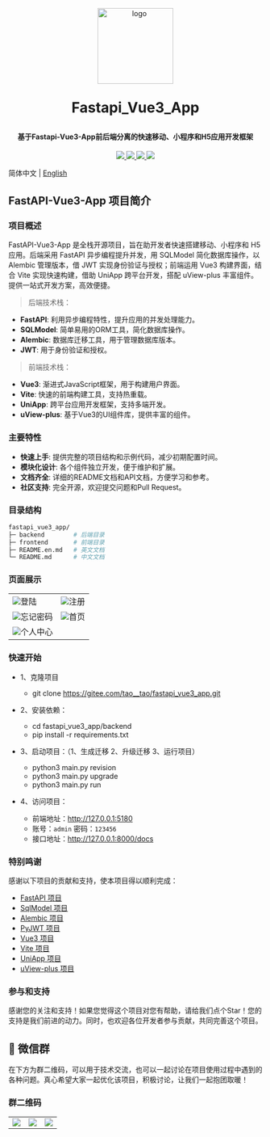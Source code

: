<div align="center">
   <p align="center">
      <img src="./frontend/src/static//logo.png" height="150" alt="logo"/>
   </p>
   <h1 align="center" style="margin: 30px 0 30px; font-weight: bold;">Fastapi_Vue3_App</h1>
   <h4 align="center">基于Fastapi-Vue3-App前后端分离的快速移动、小程序和H5应用开发框架</h4>
   <p align="center">
      <a href="https://gitee.com/tao__tao/fastapi_vue3_app.git">
         <img src="https://gitee.com/tao__tao/fastapi_vue3_app/badge/star.svg?theme=dark">
      </a>
      <a href="https://github.com/1014TaoTao/fastapi_vue3_app.git">
         <img src="https://img.shields.io/github/stars/1014TaoTao/fastapi_vue3_app?style=social">
      </a>
      <a href="https://gitee.com/tao__tao/fastapi_vue3_app/blob/master/LICENSE">
         <img src="https://img.shields.io/badge/License-MIT-orange">
      </a>
      <img src="https://img.shields.io/badge/Python-≥3.10-blue">
   </p>
</div>

简体中文 | [English](./README.en.md)

## FastAPI-Vue3-App 项目简介

### 项目概述

FastAPI-Vue3-App 是全栈开源项目，旨在助开发者快速搭建移动、小程序和 H5 应用。后端采用 FastAPI 异步编程提升并发，用 SQLModel 简化数据库操作，以 Alembic 管理版本，借 JWT 实现身份验证与授权；前端运用 Vue3 构建界面，结合 Vite 实现快速构建，借助 UniApp 跨平台开发，搭配 uView-plus 丰富组件。提供一站式开发方案，高效便捷。

> 后端技术栈：

- **FastAPI**: 利用异步编程特性，提升应用的并发处理能力。
- **SQLModel**: 简单易用的ORM工具，简化数据库操作。
- **Alembic**: 数据库迁移工具，用于管理数据库版本。
- **JWT**: 用于身份验证和授权。

> 前端技术栈：

- **Vue3**: 渐进式JavaScript框架，用于构建用户界面。
- **Vite**: 快速的前端构建工具，支持热重载。
- **UniApp**: 跨平台应用开发框架，支持多端开发。
- **uView-plus**: 基于Vue3的UI组件库，提供丰富的组件。

### 主要特性

- **快速上手**: 提供完整的项目结构和示例代码，减少初期配置时间。
- **模块化设计**: 各个组件独立开发，便于维护和扩展。
- **文档齐全**: 详细的README文档和API文档，方便学习和参考。
- **社区支持**: 完全开源，欢迎提交问题和Pull Request。

### 目录结构

```sh
fastapi_vue3_app/
├─ backend        # 后端目录
├─ frontend       # 前端目录
├─ README.en.md   # 英文文档
└─ README.md      # 中文文档
```

### 页面展示

<table>
    <tr>
        <td><img src="./frontend/public/登录.jpeg"/>登陆</td>
        <td><img src="./frontend/public/注册.jpeg"/>注册</td>
   </tr>
   <tr>
        <td><img src="./frontend/public/忘记密码.jpeg"/>忘记密码</td>
        <td><img src="./frontend/public/首页.jpeg"/>首页</td>
   </tr>
    <tr>
        <td><img src="./frontend/public/个人中心.jpeg"/>个人中心</td>
   </tr>
</table>

### 快速开始

- 1、克隆项目

  - git clone <https://gitee.com/tao__tao/fastapi_vue3_app.git>

- 2、安装依赖：

  - cd fastapi_vue3_app/backend
  - pip install -r requirements.txt

- 3、启动项目：（1、生成迁移 2、升级迁移 3、运行项目）

  - python3 main.py revision
  - python3 main.py upgrade
  - python3 main.py run

- 4、访问项目：
  
  - 前端地址：<http://127.0.0.1:5180>
  - 账号：`admin` 密码：`123456`
  - 接口地址：<http://127.0.0.1:8000/docs>

### 特别鸣谢

感谢以下项目的贡献和支持，使本项目得以顺利完成：

- [FastAPI 项目](https://github.com/fastapi/fastapi)
- [SqlModel 项目](https://github.com/fastapi/sqlmodel)
- [Alembic 项目](https://github.com/sqlalchemy/alembic)
- [PyJWT 项目](https://github.com/jpadilla/pyjwt)
- [Vue3 项目](https://github.com/vuejs/vue)
- [Vite 项目](https://github.com/vitejs/vite)
- [UniApp 项目](https://github.com/dcloudio/uni-app)
- [uView-plus 项目](https://uiadmin.net/uview-plus)

### 参与和支持

感谢您的关注和支持！如果您觉得这个项目对您有帮助，请给我们点个Star！您的支持是我们前进的动力。同时，也欢迎各位开发者参与贡献，共同完善这个项目。

## 🎨 微信群

在下方为群二维码，可以用于技术交流，也可以一起讨论在项目使用过程中遇到的各种问题。真心希望大家一起优化该项目，积极讨论，让我们一起抱团取暖！

### 群二维码

<table>
    <tr>
      <td><img src="https://github.com/1014TaoTao/fastapi_vue3_admin/blob/master/mkdocs/docs/resources/images/微信.jpg"/></td>
      <td><img src="https://github.com/1014TaoTao/fastapi_vue3_admin/blob/master/mkdocs/docs/resources/images/微信群.jpg"/></td>
      <td><img src="https://github.com/1014TaoTao/fastapi_vue3_admin/blob/master/mkdocs/docs/resources/images/wechatPay.jpg"/></td>
    </tr>
</table>
